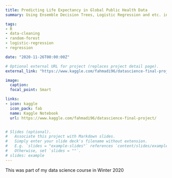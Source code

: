 ```yaml
---
title: Predicting Life Expectancy in Global Public Health Data
summary: Using Ensemble Decision Trees, Logistic Regression and etc. in R to Predict Life Expectancy based on Public Health Factors

tags:
- R
- data-cleaning
- random-forest
- logistic-regression
- regression

date: "2020-11-26T00:00:00Z"

# Optional external URL for project (replaces project detail page).
external_link: "https://www.kaggle.com/fahmadi96/datascience-final-project/"

image:
  caption: 
  focal_point: Smart

links:
- icon: kaggle
  icon_pack: fab
  name: Kaggle Notebook
  url: https://www.kaggle.com/fahmadi96/datascience-final-project/


# Slides (optional).
#   Associate this project with Markdown slides.
#   Simply enter your slide deck's filename without extension.
#   E.g. `slides = "example-slides"` references `content/slides/example-slides.md`.
#   Otherwise, set `slides = ""`. 
# slides: example
---
```


This was part of my data science course in Winter 2020
